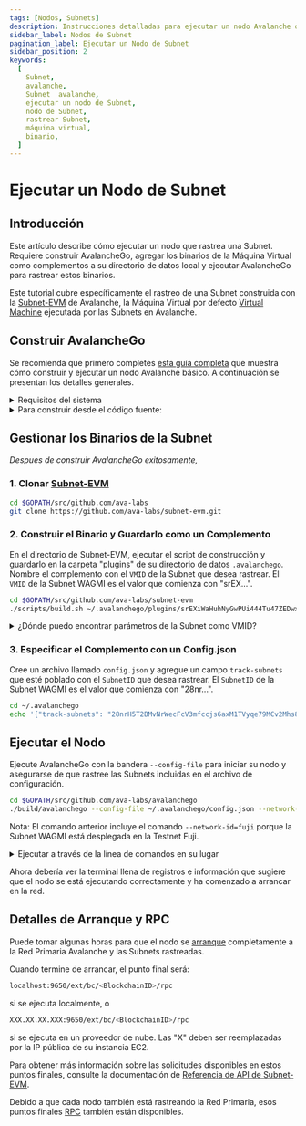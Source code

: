 ```yaml
---
tags: [Nodos, Subnets]
description: Instrucciones detalladas para ejecutar un nodo Avalanche que rastrea una Subnet.
sidebar_label: Nodos de Subnet
pagination_label: Ejecutar un Nodo de Subnet
sidebar_position: 2
keywords:
  [
    Subnet,
    avalanche,
    Subnet  avalanche,
    ejecutar un nodo de Subnet,
    nodo de Subnet,
    rastrear Subnet,
    máquina virtual,
    binario,
  ]
---
```


# Ejecutar un Nodo de Subnet

## Introducción

Este artículo describe cómo ejecutar un nodo que rastrea una Subnet. Requiere construir AvalancheGo, agregar
los binarios de la Máquina Virtual como complementos a su directorio de datos local y ejecutar AvalancheGo para rastrear estos
binarios.

Este tutorial cubre específicamente el rastreo de una Subnet construida con la
[Subnet-EVM](https://github.com/ava-labs/subnet-evm) de Avalanche, la Máquina Virtual
por defecto [Virtual Machine](/learn/avalanche/virtual-machines.md)
ejecutada por las Subnets en Avalanche.

## Construir AvalancheGo

Se recomienda que primero completes [esta guía completa](/nodes/run/node-manually.md)
que muestra cómo construir y ejecutar un nodo Avalanche básico. A continuación se presentan los detalles generales.

<details><summary>Requisitos del sistema</summary>
<p>

- CPU: Equivalente a 8 vCPU de AWS
- RAM: 16 GiB
- Almacenamiento: 1 TiB SSD
- SO: Ubuntu 20.04 o MacOS >= 12

Tenga en cuenta que a medida que aumenta el uso de la red, los requisitos de hardware pueden
cambiar.

</p></details>

<details><summary>Para construir desde el código fuente:</summary>
<p>

1. Instalar [gcc](https://gcc.gnu.org/)
2. Instalar [go](https://go.dev/)

3. Configurar la variable [$GOPATH](https://github.com/golang/go/wiki/SettingGOPATH)

4. Crear un directorio en su `$GOPATH`

```bash
mkdir -p $GOPATH/src/github.com/ava-labs
```

<!-- markdownlint-disable MD029 -->

5. Clonar AvalancheGo

En el `$GOPATH`, clonar [AvalancheGo](https://github.com/ava-labs/avalanchego),
el motor de consenso e implementación de nodo que es el núcleo de la
Red Avalanche.

```bash
cd $GOPATH/src/github.com/ava-labs
git clone https://github.com/ava-labs/avalanchego.git
```

6. Ejecutar el script de construcción

Desde el directorio `avalanchego`, ejecutar el script de construcción

```bash
cd $GOPATH/src/github.com/ava-labs/avalanchego
./scripts/build.sh
```

</p></details>

## Gestionar los Binarios de la Subnet

_Despues de construir AvalancheGo exitosamente,_

### 1. Clonar [Subnet-EVM](https://github.com/ava-labs/subnet-evm)

```bash
cd $GOPATH/src/github.com/ava-labs
git clone https://github.com/ava-labs/subnet-evm.git
```

### 2. Construir el Binario y Guardarlo como un Complemento

En el directorio de Subnet-EVM, ejecutar el script de construcción y guardarlo en la carpeta "plugins" de su
directorio de datos `.avalanchego`. Nombre el complemento con el `VMID` de la Subnet que desea rastrear.
El `VMID` de la Subnet WAGMI es el valor que comienza con "srEX...".

```bash
cd $GOPATH/src/github.com/ava-labs/subnet-evm
./scripts/build.sh ~/.avalanchego/plugins/srEXiWaHuhNyGwPUi444Tu47ZEDwxTWrbQiuD7FmgSAQ6X7Dy
```

<details><summary>¿Dónde puedo encontrar parámetros de la Subnet como VMID?</summary>
<p>
El VMID, ID de Subnet, ChainID y todos los demás parámetros se pueden encontrar en la sección "Chain Info"
del Subnet Explorer.

- [Mainnet Avalanche](https://subnets.avax.network/c-chain)
- [Testnet Fuji](https://subnets-test.avax.network/wagmi)

</p></details>

### 3. Especificar el Complemento con un Config.json

Cree un archivo llamado `config.json` y agregue un campo `track-subnets` que esté poblado con el
`SubnetID` que desea rastrear. El `SubnetID` de la Subnet WAGMI es el valor que comienza con
"28nr...".

```bash
cd ~/.avalanchego
echo '{"track-subnets": "28nrH5T2BMvNrWecFcV3mfccjs6axM1TVyqe79MCv2Mhs8kxiY"}' > config.json
```

<!-- markdownlint-enable MD029 -->

## Ejecutar el Nodo

Ejecute AvalancheGo con la bandera `--config-file` para iniciar su nodo y asegurarse de que rastree las Subnets
incluidas en el archivo de configuración.

```bash
cd $GOPATH/src/github.com/ava-labs/avalanchego
./build/avalanchego --config-file ~/.avalanchego/config.json --network-id=fuji
```

Nota: El comando anterior incluye el comando `--network-id=fuji` porque la Subnet WAGMI está desplegada
en la Testnet Fuji.

<details><summary>Ejecutar a través de la línea de comandos en su lugar</summary>
<p>

Si prefiere rastrear Subnets usando una bandera de línea de comandos, en su lugar puede usar la bandera `--track-subnets`.

Por ejemplo:

```bash
./build/avalanchego --track-subnets 28nrH5T2BMvNrWecFcV3mfccjs6axM1TVyqe79MCv2Mhs8kxiY --network-id=fuji
```

</p></details>

Ahora debería ver la terminal llena de registros e información que sugiere que el nodo se está ejecutando correctamente
y ha comenzado a arrancar en la red.

## Detalles de Arranque y RPC

Puede tomar algunas horas para que el nodo se [arranque](/nodes/run/node-manually.md#bootstrapping)
completamente a la Red Primaria Avalanche y las Subnets rastreadas.

Cuando termine de arrancar, el punto final será:

```bash
localhost:9650/ext/bc/<BlockchainID>/rpc
```

si se ejecuta localmente, o

```bash
XXX.XX.XX.XXX:9650/ext/bc/<BlockchainID>/rpc
```

si se ejecuta en un proveedor de nube. Las "X" deben ser reemplazadas por la
IP pública de su instancia EC2.

Para obtener más información sobre las solicitudes disponibles en estos puntos finales, consulte la
documentación de [Referencia de API de Subnet-EVM](/reference/subnet-evm/api.md).

Debido a que cada nodo también está rastreando la Red Primaria, esos
puntos finales [RPC](nodes/run/node-manually.md#rpc) también están disponibles.
